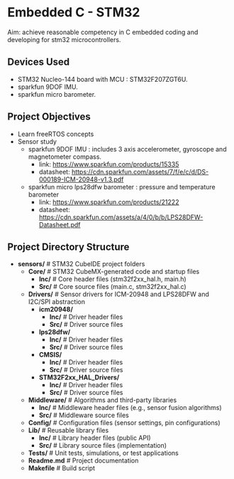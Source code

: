 # Embedded C - STM32

Aim: achieve reasonable competency in C embedded coding and developing for stm32 microcontrollers.

## Devices Used

 - STM32 Nucleo-144 board with MCU : STM32F207ZGT6U.
 - sparkfun 9DOF IMU.
 - sparkfun micro barometer.

## Project Objectives

 - Learn freeRTOS concepts
 - Sensor study
    - sparkfun 9DOF IMU : includes 3 axis accelerometer, gyroscope and magnetometer compass.
        - link: https://www.sparkfun.com/products/15335
        - datasheet: https://cdn.sparkfun.com/assets/7/f/e/c/d/DS-000189-ICM-20948-v1.3.pdf
    - sparkfun micro lps28dfw barometer : pressure and temperature barometer
        - link: https://www.sparkfun.com/products/21222
        - datasheet: https://cdn.sparkfun.com/assets/a/4/0/b/b/LPS28DFW-Datasheet.pdf

## Project Directory Structure

- **sensors/**               # STM32 CubeIDE project folders
  - **Core/**              # STM32 CubeMX-generated code and startup files
    - **Inc/**           # Core header files (stm32f2xx_hal.h, main.h)
    - **Src/**           # Core source files (main.c, stm32f2xx_hal.c)
  - **Drivers/**           # Sensor drivers for ICM-20948 and LPS28DFW and I2C/SPI abstraction
    - **icm20948/**
      - **Inc/**       # Driver header files
      - **Src/**       # Driver source files
    - **lps28dfw/**
      - **Inc/**       # Driver header files
      - **Src/**       # Driver source files
    - **CMSIS/**
      - **Inc/**       # Driver header files
      - **Src/**       # Driver source files
    - **STM32F2xx_HAL_Drivers/**
      - **Inc/**       # Driver header files
      - **Src/**       # Driver source files
  - **Middleware/**        # Algorithms and third-party libraries
    - **Inc/**           # Middleware header files (e.g., sensor fusion algorithms)
    - **Src/**           # Middleware source files
  - **Config/**            # Configuration files (sensor settings, pin configurations)
  - **Lib/**               # Reusable library files
    - **Inc/**           # Library header files (public API)
    - **Src/**           # Library source files (implementation)
  - **Tests/**             # Unit tests, simulations, or test applications
  - **Readme.md**          # Project documentation
  - **Makefile**           # Build script